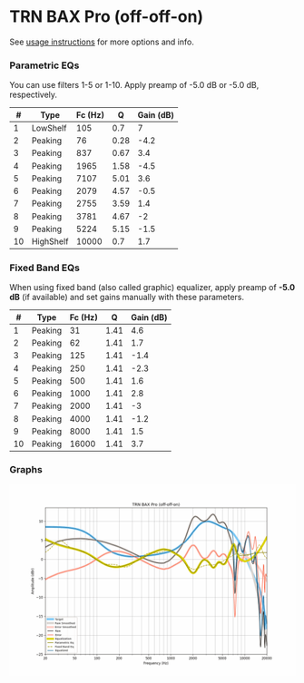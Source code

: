 # TRN BAX Pro (off-off-on)
See [usage instructions](https://github.com/jaakkopasanen/AutoEq#usage) for more options and info.

### Parametric EQs
You can use filters 1-5 or 1-10. Apply preamp of -5.0 dB or -5.0 dB, respectively.

|   # | Type      |   Fc (Hz) |    Q |   Gain (dB) |
|-----|-----------|-----------|------|-------------|
|   1 | LowShelf  |       105 | 0.7  |         7   |
|   2 | Peaking   |        76 | 0.28 |        -4.2 |
|   3 | Peaking   |       837 | 0.67 |         3.4 |
|   4 | Peaking   |      1965 | 1.58 |        -4.5 |
|   5 | Peaking   |      7107 | 5.01 |         3.6 |
|   6 | Peaking   |      2079 | 4.57 |        -0.5 |
|   7 | Peaking   |      2755 | 3.59 |         1.4 |
|   8 | Peaking   |      3781 | 4.67 |        -2   |
|   9 | Peaking   |      5224 | 5.15 |        -1.5 |
|  10 | HighShelf |     10000 | 0.7  |         1.7 |

### Fixed Band EQs
When using fixed band (also called graphic) equalizer, apply preamp of **-5.0 dB** (if available) and set gains manually with these parameters.

|   # | Type    |   Fc (Hz) |    Q |   Gain (dB) |
|-----|---------|-----------|------|-------------|
|   1 | Peaking |        31 | 1.41 |         4.6 |
|   2 | Peaking |        62 | 1.41 |         1.7 |
|   3 | Peaking |       125 | 1.41 |        -1.4 |
|   4 | Peaking |       250 | 1.41 |        -2.3 |
|   5 | Peaking |       500 | 1.41 |         1.6 |
|   6 | Peaking |      1000 | 1.41 |         2.8 |
|   7 | Peaking |      2000 | 1.41 |        -3   |
|   8 | Peaking |      4000 | 1.41 |        -1.2 |
|   9 | Peaking |      8000 | 1.41 |         1.5 |
|  10 | Peaking |     16000 | 1.41 |         3.7 |

### Graphs
![](./TRN%20BAX%20Pro%20(off-off-on).png)
